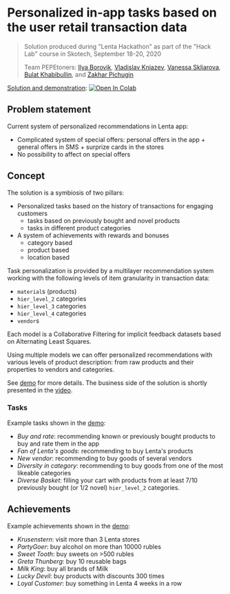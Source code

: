 # Personalized in-app tasks based on the user retail transaction data

> Solution produced during "Lenta Hackathon" as part of the "Hack Lab" course in Skotech, September 18-20, 2020
>
> Team PEPEtoners: [Ilya Borovik](https://github.com/ilya16), [Vladislav Kniazev](https://github.com/Vladoskn), [Vanessa Skliarova](https://github.com/Vanessik), [Bulat Khabibullin](https://github.com/MrWag2), and [Zakhar Pichugin](https://github.com/zakharpichugin)

[Solution and demonstration](demo.ipynb): [![Open In Colab](https://colab.research.google.com/assets/colab-badge.svg)](https://colab.research.google.com/github/ilya16/pepe-lenta-quest/blob/master/demo.ipynb)

## Problem statement

Current system of personalized recommendations in Lenta app:
* Complicated system of special offers: personal offers in the app + general offers in SMS + surprize cards in the stores
* No possibility to affect on special offers

## Concept

The solution is a symbiosis of two pillars:
* Personalized tasks based on the history of transactions for engaging customers
  * tasks based on previously bought and novel products
  * tasks in different product categories
* A system of achievements with rewards and bonuses
  * category based
  * product based
  * location based
  
Task personalization is provided by a multilayer recommendation system working with the following levels of item granularity in transaction data:
* `material`s (products)
* `hier_level_2` categories
* `hier_level_3` categories
* `hier_level_4` categories
* `vendor`s

Each model is a Collaborative Filtering for implicit feedback datasets based on Alternating Least Squares.

Using multiple models we can offer personalized recommendations with various levels of product description: from raw products and their properties to vendors and categories.

See [demo](demo.ipynb) for more details. The business side of the solution is shortly presented in the [video]().

### Tasks 
Example tasks shown in the [demo](demo.ipynb):
* *Buy and rate*: recommending known or previously bought products to buy and rate them in the app
* *Fan of Lenta's goods*: recommending to buy Lenta's products
* *New vendor*: recommending to buy goods of several vendors
* *Diversity in category*: recommending to buy goods from one of the most likeable categories
* *Diverse Basket*: filling your cart with products from at least 7/10 previously bought (or 1/2 novel) `hier_level_2` categories.

## Achievements
Example achievements shown in the [demo](demo.ipynb):
* *Krusenstern*: visit more than 3 Lenta stores
* *PartyGoer*: buy alcohol on more than 10000 rubles
* *Sweet Tooth*: buy sweets on >500 rubles
* *Greta Thunberg*: buy 10 reusable bags
* *Milk King*: buy all brands of Milk
* *Lucky Devil*: buy products with discounts 300 times
* *Loyal Customer*: buy something in Lenta 4 weeks in a row
